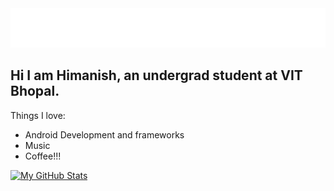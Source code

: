 <img src="https://raw.githubusercontent.com/HimanishM25/HimanishM25/exp/assets/effects.svg" alt="Himanish Mandrekar" />

<h2>Hi I am <strong>Himanish</strong>, an undergrad student at VIT Bhopal.</h2>
<p>Things I love:
 <ul>
  <li>Android Development and frameworks</li>
  <li>Music</li>
  <li>Coffee!!!</li>
</ul>
</p>

[![My GitHub Stats](https://github-readme-stats.vercel.app/api/?username=HimanishM25&count_private=true&theme=tokyonight&showicons=true)]()
